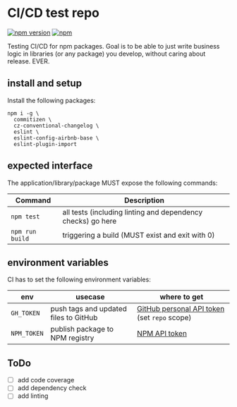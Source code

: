 # CI/CD test repo

[![npm version](https://badge.fury.io/js/%40gitm8%2Fci-test.svg)](https://badge.fury.io/js/%40gitm8%2Fci-test)
[![npm](https://img.shields.io/npm/l/%40gitm8%2Fci-test.svg)](./LICENSE)

Testing CI/CD for npm packages. Goal is to be able to just write business logic in libraries (or any package) you develop, without caring about release. EVER.

## install and setup

Install the following packages:
```Shell
npm i -g \
  commitizen \
  cz-conventional-changelog \
  eslint \
  eslint-config-airbnb-base \
  eslint-plugin-import
```

## expected interface
The application/library/package MUST expose the following commands:

Command|Description
---|---
`npm test`|all tests (including linting and dependency checks) go here
`npm run build`|triggering a build (MUST exist and exit with 0)


## environment variables
CI has to set the following environment variables:

env|usecase|where to get
---|---|---
`GH_TOKEN`|push tags and updated files to GitHub|[GitHub personal API token](https://help.github.com/articles/creating-a-personal-access-token-for-the-command-line/) (set `repo` scope)
`NPM_TOKEN`|publish package to NPM registry|[NPM API token](https://docs.npmjs.com/getting-started/working_with_tokens#how-to-create-new-tokens)

## ToDo
* [ ] add code coverage
* [ ] add dependency check
* [ ] add linting
